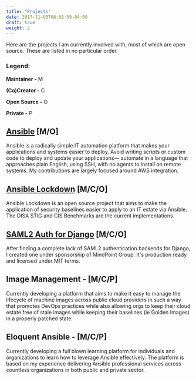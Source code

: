 ```yaml
---
title: "Projects"
date: 2017-11-03T06:02:09-04:00
draft: true
weight: 2
---
```


Here are the projects I am currently involved with, most of which are open source. These are listed in no particular order.

### Legend:

**Maintainer -** M

**(Co)Creator -** C

**Open Source -** O

**Private -** P


## [Ansible](https://github.com/ansible/ansible) [M/O]
Ansible is a radically simple IT automation platform that makes your applications and systems easier to deploy. Avoid writing scripts or custom code to deploy and update your applications— automate in a language that approaches plain English, using SSH, with no agents to install on remote systems. My contributions are largely focused around AWS integration.

## [Ansible Lockdown](https://github.com/ansible/ansible-lockdown) [M/C/O]
Ansible Lockdown is an open source project that aims to make the application of security baselines easier to apply to an IT estate via Ansible. The DISA STIG and CIS Benchmarks are the current implementations.

## [SAML2 Auth for Django](https://github.com/MindPointGroup/django-saml2-pro-auth) [M/C/O]
After finding a complete lack of SAML2 authentication backends for Django, I created one under sponsorship of MindPoint Group. It's production ready and licensed under MIT terms.

## Image Management - [M/C/P] 
Currently developing a platform that aims to make it easy to manage the lifecycle of machine images across public cloud providers in such a way that promotes DevOps practices while also allowing orgs to keep their cloud estate free of stale images while keeping their baselines (ie Golden Images) in a properly patched state.

## Eloquent Ansible - [M/C/P]
Currently developing a full blown learning platform for individuals and organizations to learn how to leverage Ansible effectively. The platform is based on my experience delivering Ansible professional services across countless organizations in both public and private sector.

